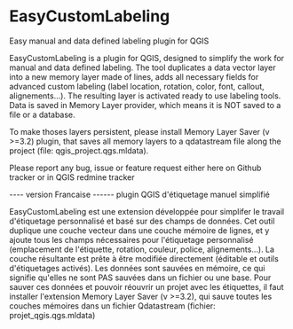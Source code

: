 EasyCustomLabeling
==================
Easy manual and data defined labeling plugin for QGIS 

EasyCustomLabeling is a plugin for QGIS, designed to simplify the work for manual and data defined labeling. 
The tool duplicates a data vector layer into a new memory layer made of lines, adds all necessary fields for advanced custom labeling (label location, rotation, color, font, callout, alignements...).
The resulting layer is activated ready to use labeling tools. 
Data is saved in Memory Layer provider, which means it is NOT saved to a file or a database. 

To make thoses layers persistent, please install Memory Layer Saver (v >=3.2) plugin, that saves all memory layers to a qdatastream file along the project (file: qgis_project.qgs.mldata).

Please report any bug, issue or feature request either here on Github tracker or in QGIS redmine tracker


---- version Francaise ------
plugin QGIS d'étiquetage manuel simplifié

EasyCustomLabeling est une extension développée pour simplifer le travail d'étiquetage personnalisé et basé sur des champs de données. Cet outil duplique une couche vecteur dans une couche mémoire de lignes, et y ajoute tous les champs nécessaires pour l'étiquetage personnalisé (emplacement de l'étiquette, rotation, couleur, police, alignements...). La couche résultante est prête à être modifiée directement (éditable et outils d'étiquetages activés). 
Les données sont sauvées en mémoire, ce qui signifie qu'elles ne sont PAS sauvées dans un fichier ou une base. 
Pour sauver ces données et pouvoir réouvrir un projet avec les étiquettes, il faut installer l'extension Memory Layer Saver (v >=3.2), qui sauve toutes les couches mémoires dans un fichier Qdatastream (fichier: projet_qgis.qgs.mldata)
